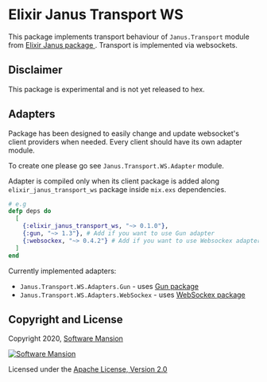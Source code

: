 # Elixir Janus Transport WS

This package implements transport behaviour of `Janus.Transport` module from [ Elixir Janus package ](https://github.com/software-mansion-labs/elixir-janus).
Transport is implemented via websockets.

## Disclaimer

This package is experimental and is not yet released to hex.

## Adapters

Package has been designed to easily change and update websocket's client providers when needed.
Every client should have its own adapter module.

To create one please go see `Janus.Transport.WS.Adapter` module.

Adapter is compiled only when its client package is added along `elixir_janus_transport_ws` package inside `mix.exs` dependencies.

```elixir
# e.g
defp deps do
  [
    {:elixir_janus_transport_ws, "~> 0.1.0"},
    {:gun, "~> 1.3"}, # Add if you want to use Gun adapter 
    {:websockex, "~> 0.4.2"} # Add if you want to use Websockex adapter
  ]
end
```

Currently implemented adapters:

 - `Janus.Transport.WS.Adapters.Gun` - uses [Gun package](https://github.com/ninenines/gun)
 - `Janus.Transport.WS.Adapters.WebSockex` - uses [WebSockex package](https://github.com/Azolo/websockex)

## Copyright and License

Copyright 2020, [Software Mansion](https://swmansion.com/?utm_source=git&utm_medium=readme&utm_campaign=elixir-janus-transport-ws)

[![Software Mansion](https://logo.swmansion.com/logo?color=white&variant=desktop&width=200&tag=elixir-janus-transport-ws)](https://swmansion.com/?utm_source=git&utm_medium=readme&utm_campaign=elixir-janus-transport-ws)

Licensed under the [Apache License, Version 2.0](LICENSE)


